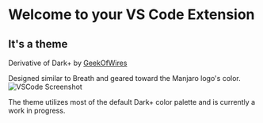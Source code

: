 # Welcome to your VS Code Extension

## It's a theme

Derivative of Dark+ by [GeekOfWires](https://geekofwires.com)

Designed similar to Breath and geared toward the Manjaro logo's color.
![VSCode Screenshot](example.png)

The theme utilizes most of the default Dark+ color palette and is currently a work in progress.

